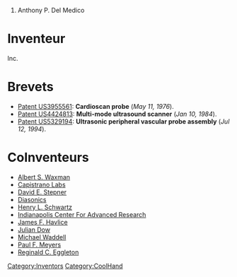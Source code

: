 1.  Anthony P. Del Medico

Inventeur
=========

Inc.

Brevets
=======

-   [Patent US3955561](Patent_US3955561 "wikilink"): **Cardioscan
    probe** (*May 11, 1976*).
-   [Patent US4424813](Patent_US4424813 "wikilink"): **Multi-mode
    ultrasound scanner** (*Jan 10, 1984*).
-   [Patent US5329194](Patent_US5329194 "wikilink"): **Ultrasonic
    peripheral vascular probe assembly** (*Jul 12, 1994*).

CoInventeurs
============

-   [Albert S. Waxman](Albert_S._Waxman "wikilink")
-   [Capistrano Labs](Capistrano_Labs "wikilink")
-   [David E. Stepner](David_E._Stepner "wikilink")
-   [Diasonics](Diasonics "wikilink")
-   [Henry L. Schwartz](Henry_L._Schwartz "wikilink")
-   [Indianapolis Center For Advanced
    Research](Indianapolis_Center_For_Advanced_Research "wikilink")
-   [James F. Havlice](James_F._Havlice "wikilink")
-   [Julian Dow](Julian_Dow "wikilink")
-   [Michael Waddell](Michael_Waddell "wikilink")
-   [Paul F. Meyers](Paul_F._Meyers "wikilink")
-   [Reginald C. Eggleton](Reginald_C._Eggleton "wikilink")

<Category:Inventors> <Category:CoolHand>
